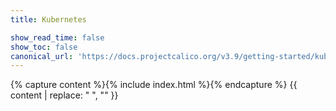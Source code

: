 ```yaml
---
title: Kubernetes

show_read_time: false
show_toc: false
canonical_url: 'https://docs.projectcalico.org/v3.9/getting-started/kubernetes/index'
---
```

{% capture content %}{% include index.html %}{% endcapture %}
{{ content | replace: "    ", "" }}